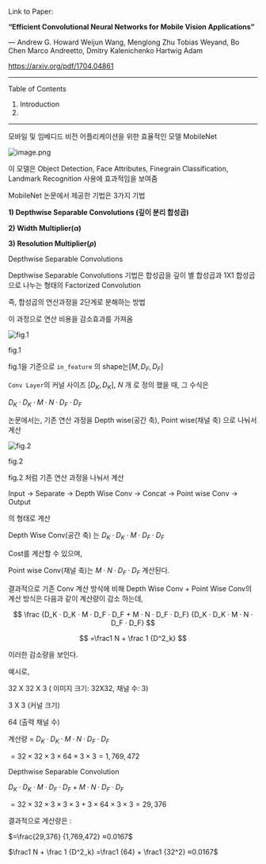 
Link to Paper:

**“Efficient Convolutional Neural Networks for Mobile Vision Applications”** 

— Andrew G. Howard Weijun Wang, Menglong Zhu Tobias Weyand, Bo Chen Marco Andreetto, Dmitry Kalenichenko Hartwig Adam

https://arxiv.org/pdf/1704.04861

---

Table of Contents

1. Introduction
2. 

---

모바일 및 임베디드 비전 어플리케이션을 위한 효율적인 모델 MobileNet

![image.png](https://prod-files-secure.s3.us-west-2.amazonaws.com/ed949dfc-9e1b-48c7-aebd-97b360602a23/78ad2124-be69-4e6c-aca5-c9d2b3ed13a4/image.png)

이 모델은 Object Detection, Face Attributes, Finegrain Classification, Landmark Recognition 사용에 효과적임을 보여줌

MobileNet 논문에서 제공한 기법은 3가지 기법

**1) Depthwise Separable Convolutions (깊이 분리 합성곱)**

**2) Width Multiplier(*α*)**

**3) Resolution Multiplier(*ρ*)**

Depthwise Separable Convolutions

Depthwise Separable Convolutions 기법은 합성곱을 깊이 별 합성곱과 1X1 합성곱으로 나누는 형태의 Factorized Convolution

즉, 합성곱의 연산과정을 2단계로 분해하는 방법

이 과정으로 연산 비용을 감소효과를 가져옴 

![fig.1](https://prod-files-secure.s3.us-west-2.amazonaws.com/ed949dfc-9e1b-48c7-aebd-97b360602a23/b859f757-bb7a-41cd-b572-b9fd103a091e/image.png)

fig.1

fig.1을 기준으로 `in_feature` 의 shape는[$M , D_F, D_F$]

`Conv Layer`의 커널 사이즈 [$D_K, D_K$], $N$ 개 로 정의 했을 때, 그 수식은

$D_K · D_K · M · N · D_F · D_F$

논문에서는, 기존 연산 과정을 Depth wise(공간 축), Point wise(채널 축) 으로 나눠서 계산

![fig.2](https://prod-files-secure.s3.us-west-2.amazonaws.com/ed949dfc-9e1b-48c7-aebd-97b360602a23/75379404-7867-4531-9581-f9b7864c3980/image.png)

fig.2

fig.2 처럼 기존 연산 과정을 나눠서 계산

Input → Separate → Depth Wise Conv → Concat → Point wise Conv → Output

의 형태로 계산

Depth Wise Conv(공간 축) 는 $D_K · D_K · M · D_F · D_F$

Cost를 계산할 수 있으며,

Point wise Conv(채널 축)는 $M · N · D_F · D_F$ 계산된다.

결과적으로 기존 Conv 계산 방식에 비해 Depth Wise Conv + Point Wise Conv의 계산 방식은 다음과 같이 계산량이 감소 하는데,

$$
\frac {D_K · D_K · M · D_F · D_F + M · N · D_F · D_F}
{D_K · D_K · M · N · D_F · D_F}
$$


$$
=\frac1 N + \frac 1 {D^2_k}
$$

이러한 감소량을 보인다.

예시로,

32 X 32 X 3 ( 이미지 크기: 32X32, 채널 수: 3)

3 X 3 (커널 크기)

64 (출력 채널 수)

계산량 = $D_K · D_K · M · N · D_F · D_F$

$=32×32×3×64×3×3=1,769,472$

Depthwise Separable Convolution

 $D_K · D_K · M · D_F · D_F + M · N · D_F · D_F$

$=32×32×3×3×3+3×64×3×3=29,376$

결과적으로 계산량은 :

$=\frac{29,376} {1,769,472}
≈0.0167$

$\frac1 N + \frac 1 {D^2_k}
=\frac1 {64} + \frac1 {32^2} ≈0.0167$
